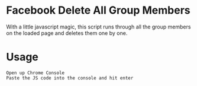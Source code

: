 Facebook Delete All Group Members
==================================

With a little javascript magic, this script runs through all the group members on the loaded page
and deletes them one by one. 

Usage
=====
    Open up Chrome Console
	Paste the JS code into the console and hit enter
